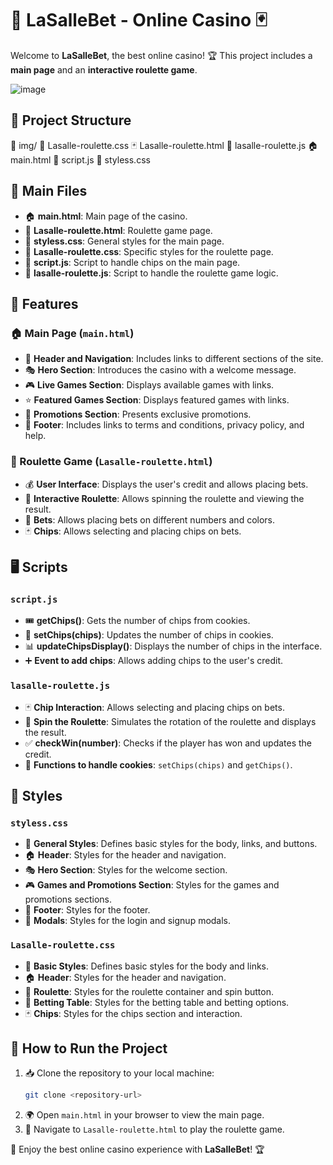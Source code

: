 # 🎰 LaSalleBet - Online Casino 🃏  

Welcome to **LaSalleBet**, the best online casino! 🏆 This project includes a **main page** and an **interactive roulette game**.  

![image](https://github.com/user-attachments/assets/6cb4d68a-4c45-4f27-a7fc-a6267b35248f)


## 📂 Project Structure  

📁 img/
🎨 Lasalle-roulette.css
🃏 Lasalle-roulette.html
🎲 lasalle-roulette.js
🏠 main.html
📝 script.js
🎨 styless.css


## 📌 Main Files  

- 🏠 **main.html**: Main page of the casino.  
- 🎰 **Lasalle-roulette.html**: Roulette game page.  
- 🎨 **styless.css**: General styles for the main page.  
- 🎨 **Lasalle-roulette.css**: Specific styles for the roulette page.  
- 📝 **script.js**: Script to handle chips on the main page.  
- 🎲 **lasalle-roulette.js**: Script to handle the roulette game logic.  

## 🚀 Features  

### 🏠 Main Page (`main.html`)  

- 🔗 **Header and Navigation**: Includes links to different sections of the site.  
- 🎭 **Hero Section**: Introduces the casino with a welcome message.  
- 🎮 **Live Games Section**: Displays available games with links.  
- ⭐ **Featured Games Section**: Displays featured games with links.  
- 🎁 **Promotions Section**: Presents exclusive promotions.  
- 📜 **Footer**: Includes links to terms and conditions, privacy policy, and help.  

### 🎰 Roulette Game (`Lasalle-roulette.html`)  

- 💰 **User Interface**: Displays the user's credit and allows placing bets.  
- 🎡 **Interactive Roulette**: Allows spinning the roulette and viewing the result.  
- 🎲 **Bets**: Allows placing bets on different numbers and colors.  
- 🃏 **Chips**: Allows selecting and placing chips on bets.  

## 🖥️ Scripts  

### `script.js`  

- 🎟️ **getChips()**: Gets the number of chips from cookies.  
- 🔄 **setChips(chips)**: Updates the number of chips in cookies.  
- 📊 **updateChipsDisplay()**: Displays the number of chips in the interface.  
- ➕ **Event to add chips**: Allows adding chips to the user's credit.  

### `lasalle-roulette.js`  

- 🃏 **Chip Interaction**: Allows selecting and placing chips on bets.  
- 🎡 **Spin the Roulette**: Simulates the rotation of the roulette and displays the result.  
- ✅ **checkWin(number)**: Checks if the player has won and updates the credit.  
- 🍪 **Functions to handle cookies**: `setChips(chips)` and `getChips()`.  

## 🎨 Styles  

### `styless.css`  

- 🎨 **General Styles**: Defines basic styles for the body, links, and buttons.  
- 🏠 **Header**: Styles for the header and navigation.  
- 🎭 **Hero Section**: Styles for the welcome section.  
- 🎮 **Games and Promotions Section**: Styles for the games and promotions sections.  
- 📜 **Footer**: Styles for the footer.  
- 🔐 **Modals**: Styles for the login and signup modals.  

### `Lasalle-roulette.css`  

- 🎨 **Basic Styles**: Defines basic styles for the body and links.  
- 🏠 **Header**: Styles for the header and navigation.  
- 🎡 **Roulette**: Styles for the roulette container and spin button.  
- 🎲 **Betting Table**: Styles for the betting table and betting options.  
- 🃏 **Chips**: Styles for the chips section and interaction.  

## 🚀 How to Run the Project  

1. 📥 Clone the repository to your local machine:  
   ```bash
   git clone <repository-url>
   ```
2. 🌍 Open `main.html` in your browser to view the main page.  
3. 🎰 Navigate to `Lasalle-roulette.html` to play the roulette game.  

🎲 Enjoy the best online casino experience with **LaSalleBet**! 🏆  
```

